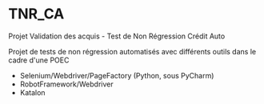 # TNR_CA
 Projet Validation des acquis - Test de Non Régression Crédit Auto

Projet de tests de non régression automatisés avec différents outils dans le cadre d'une POEC
 - Selenium/Webdriver/PageFactory (Python, sous PyCharm)
 - RobotFramework/Webdriver
 - Katalon
